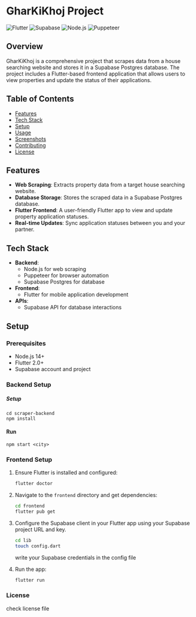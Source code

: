 # GharKiKhoj Project

![Flutter](https://img.shields.io/badge/Flutter-v2.0-blue)
![Supabase](https://img.shields.io/badge/Supabase-Postgres-green)
![Node.js](https://img.shields.io/badge/Node.js-v14.0-green)
![Puppeteer](https://img.shields.io/badge/Puppeteer-v10.0-blue)

## Overview

GharKiKhoj is a comprehensive project that scrapes data from a house searching website and stores it in a Supabase Postgres database. The project includes a Flutter-based frontend application that allows users to view properties and update the status of their applications.

## Table of Contents

- [Features](#features)
- [Tech Stack](#tech-stack)
- [Setup](#setup)
- [Usage](#usage)
- [Screenshots](#screenshots)
- [Contributing](#contributing)
- [License](#license)

## Features

- **Web Scraping**: Extracts property data from a target house searching website.
- **Database Storage**: Stores the scraped data in a Supabase Postgres database.
- **Flutter Frontend**: A user-friendly Flutter app to view and update property application statuses.
- **Real-time Updates**: Sync application statuses between you and your partner.

## Tech Stack

- **Backend**:
  - Node.js for web scraping
  - Puppeteer for browser automation
  - Supabase Postgres for database
- **Frontend**:
  - Flutter for mobile application development
- **APIs**:
  - Supabase API for database interactions

## Setup

### Prerequisites

- Node.js 14+
- Flutter 2.0+
- Supabase account and project

### Backend Setup
##### Setup
```
cd scraper-backend
npm install
```

#### Run
```
npm start <city>
```

### Frontend Setup

1. Ensure Flutter is installed and configured:

    ```bash
    flutter doctor
    ```

2. Navigate to the `frontend` directory and get dependencies:

    ```bash
    cd frontend
    flutter pub get
    ```

3. Configure the Supabase client in your Flutter app using your Supabase project URL and key.
    ```bash
    cd lib
    touch config.dart
    ```
    write your Supabase credentials in the config file


4. Run the app:

    ```bash
    flutter run
    ```

### License

check license file